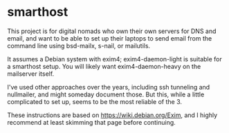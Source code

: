 # smarthost

This project is for digital nomads who own their own servers for DNS and email,
and want to be able to set up their laptops to send email from the command line
using bsd-mailx, s-nail, or mailutils.

It assumes a Debian system with exim4; exim4-daemon-light is suitable for a
smarthost setup. You will likely want exim4-daemon-heavy on the mailserver
itself.

I've used other approaches over the years, including ssh tunneling and
nullmailer, and might someday document those. But this, while a little
complicated to set up, seems to be the most reliable of the 3.

These instructions are based on <https://wiki.debian.org/Exim>, and I highly
recommend at least skimming that page before continuing.
